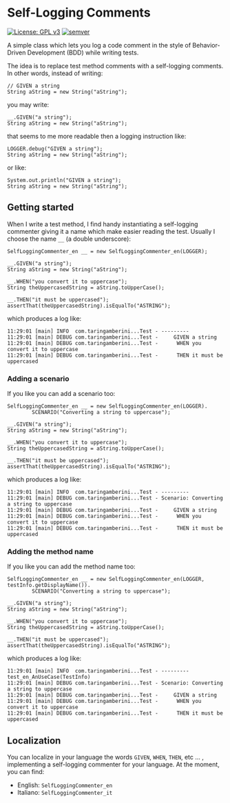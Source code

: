 # Self-Logging Comments

[![License: GPL v3](https://img.shields.io/badge/License-GPLv3-blue.svg)](https://www.gnu.org/licenses/gpl-3.0)
[![semver](https://img.shields.io/badge/semver-2.0.0-blue)](https://semver.org/spec/v2.0.0.html)

A simple class which lets you log a code comment in the style of Behavior-Driven Development (BDD) while writing tests.

The idea is to replace test method comments with a self-logging comments. In other words, instead of writing:

```
// GIVEN a string
String aString = new String("aString");
```

you may write:

```
__.GIVEN("a string");
String aString = new String("aString");
```

that seems to me more readable then a logging instruction like:

```
LOGGER.debug("GIVEN a string");
String aString = new String("aString");
```

or like:

```
System.out.println("GIVEN a string");
String aString = new String("aString");
```


## Getting started

When I write a test method, I find handy instantiating a self-logging commenter giving it a name which make easier reading the test. Usually I choose the name `__` (a double underscore):

```
SelfLoggingCommenter_en __ = new SelfLoggingCommenter_en(LOGGER);

__.GIVEN("a string");
String aString = new String("aString");

__.WHEN("you convert it to uppercase");
String theUppercasedString = aString.toUpperCase();

__.THEN("it must be uppercased");
assertThat(theUppercasedString).isEqualTo("ASTRING");
```

which produces a log like:

```
11:29:01 [main] INFO  com.taringamberini...Test - ---------
11:29:01 [main] DEBUG com.taringamberini...Test -     GIVEN a string
11:29:01 [main] DEBUG com.taringamberini...Test -      WHEN you convert it to uppercase
11:29:01 [main] DEBUG com.taringamberini...Test -      THEN it must be uppercased
```


### Adding a scenario

If you like you can add a scenario too:

```
SelfLoggingCommenter_en __ = new SelfLoggingCommenter_en(LOGGER).
        SCENARIO("Converting a string to uppercase");

__.GIVEN("a string");
String aString = new String("aString");

__.WHEN("you convert it to uppercase");
String theUppercasedString = aString.toUpperCase();

__.THEN("it must be uppercased");
assertThat(theUppercasedString).isEqualTo("ASTRING");
```

which produces a log like:

```
11:29:01 [main] INFO  com.taringamberini...Test - ---------
11:29:01 [main] DEBUG com.taringamberini...Test - Scenario: Converting a string to uppercase
11:29:01 [main] DEBUG com.taringamberini...Test -     GIVEN a string
11:29:01 [main] DEBUG com.taringamberini...Test -      WHEN you convert it to uppercase
11:29:01 [main] DEBUG com.taringamberini...Test -      THEN it must be uppercased
```


### Adding the method name

If you like you can add the method name too:

```
SelfLoggingCommenter_en __ = new SelfLoggingCommenter_en(LOGGER, testInfo.getDisplayName()).
        SCENARIO("Converting a string to uppercase");

__.GIVEN("a string");
String aString = new String("aString");

__.WHEN("you convert it to uppercase");
String theUppercasedString = aString.toUpperCase();

__.THEN("it must be uppercased");
assertThat(theUppercasedString).isEqualTo("ASTRING");
```

which produces a log like:

```
11:29:01 [main] INFO  com.taringamberini...Test - --------- test_en_AnUseCase(TestInfo)
11:29:01 [main] DEBUG com.taringamberini...Test - Scenario: Converting a string to uppercase
11:29:01 [main] DEBUG com.taringamberini...Test -     GIVEN a string
11:29:01 [main] DEBUG com.taringamberini...Test -      WHEN you convert it to uppercase
11:29:01 [main] DEBUG com.taringamberini...Test -      THEN it must be uppercased
```



## Localization

You can localize in your language the words `GIVEN`, `WHEN`, `THEN`, etc ... , implementing a self-logging commenter for your language. At the moment, you can find:

* English: `SelfLoggingCommenter_en`
* Italiano: `SelfLoggingCommenter_it`
